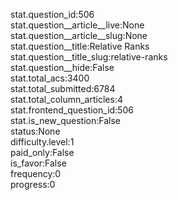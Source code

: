 stat.question_id:506  
stat.question__article__live:None  
stat.question__article__slug:None  
stat.question__title:Relative Ranks  
stat.question__title_slug:relative-ranks  
stat.question__hide:False  
stat.total_acs:3400  
stat.total_submitted:6784  
stat.total_column_articles:4  
stat.frontend_question_id:506  
stat.is_new_question:False  
status:None  
difficulty.level:1  
paid_only:False  
is_favor:False  
frequency:0  
progress:0  
